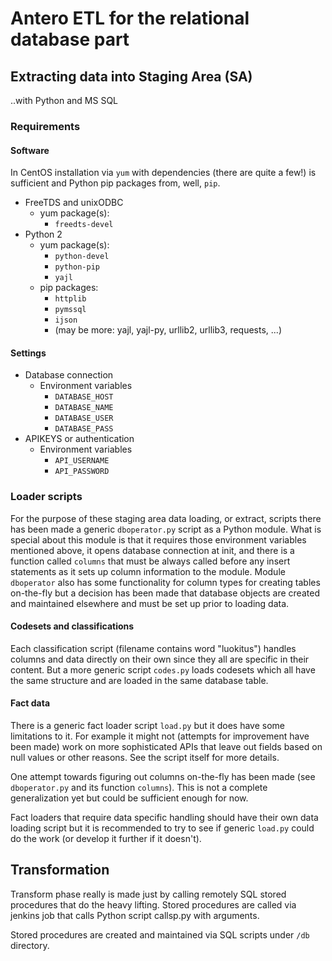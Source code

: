 # Antero ETL for the relational database part

## Extracting data into Staging Area (SA)

..with Python and MS SQL

### Requirements

#### Software
In CentOS installation via `yum` with dependencies (there are quite a few!) is sufficient and Python pip packages from, well, `pip`.

* FreeTDS and unixODBC
    * yum package(s):
        * `freedts-devel`
* Python 2
    * yum package(s):
        * `python-devel`
        * `python-pip`
        * `yajl`
    * pip packages:
        * `httplib`
        * `pymssql`
        * `ijson`
        * (may be more: yajl, yajl-py, urllib2, urllib3, requests, ...)

#### Settings

* Database connection
    * Environment variables
        * `DATABASE_HOST`
        * `DATABASE_NAME`
        * `DATABASE_USER`
        * `DATABASE_PASS`
* APIKEYS or authentication
    * Environment variables
        * `API_USERNAME`
        * `API_PASSWORD`

### Loader scripts

For the purpose of these staging area data loading, or extract, scripts there has been made a generic `dboperator.py` script as a Python module. What is special about this module is that it requires those environment variables mentioned above, it opens database connection at init, and there is a function called `columns` that must be always called before any insert statements as it sets up column information to the module. Module `dboperator` also has some functionality for column types for creating tables on-the-fly but a decision has been made that database objects are created and maintained elsewhere and must be set up prior to loading data.

#### Codesets and classifications

Each classification script (filename contains word "luokitus") handles columns and data directly on their own since they all are specific in their content. But a more generic script `codes.py` loads codesets which all have the same structure and are loaded in the same database table.

#### Fact data

There is a generic fact loader script `load.py` but it does have some limitations to it. For example it might not (attempts for improvement have been made) work on more sophisticated APIs that leave out fields based on null values or other reasons. See the script itself for more details.

One attempt towards figuring out columns on-the-fly has been made (see `dboperator.py` and its function `columns`). This is not a complete generalization yet but could be sufficient enough for now.

Fact loaders that require data specific handling should have their own data loading script but it is recommended to try to see if generic `load.py` could do the work (or develop it further if it doesn't).


## Transformation

Transform phase really is made just by calling remotely SQL stored procedures that do the heavy lifting. Stored procedures are called via jenkins job that calls Python script callsp.py with arguments.

Stored procedures are created and maintained via SQL scripts under `/db` directory.
 
